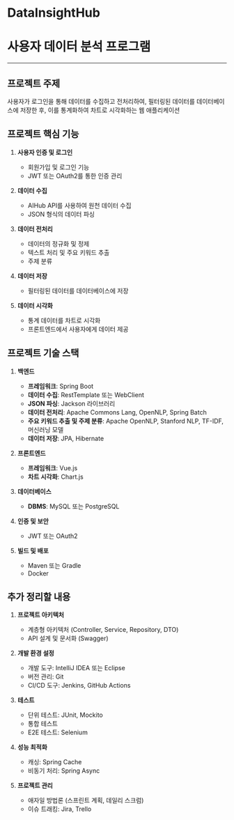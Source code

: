 # DataInsightHub
# 사용자 데이터 분석 프로그램

---

## 프로젝트 주제

사용자가 로그인을 통해 데이터를 수집하고 전처리하여, 필터링된 데이터를 데이터베이스에 저장한 후, 이를 통계화하여 차트로 시각화하는 웹 애플리케이션

## 프로젝트 핵심 기능

1. **사용자 인증 및 로그인**
    - 회원가입 및 로그인 기능
    - JWT 또는 OAuth2를 통한 인증 관리

2. **데이터 수집**
    - AIHub API를 사용하여 원천 데이터 수집
    - JSON 형식의 데이터 파싱

3. **데이터 전처리**
    - 데이터의 정규화 및 정제
    - 텍스트 처리 및 주요 키워드 추출
    - 주제 분류

4. **데이터 저장**
    - 필터링된 데이터를 데이터베이스에 저장

5. **데이터 시각화**
    - 통계 데이터를 차트로 시각화
    - 프론트엔드에서 사용자에게 데이터 제공

## 프로젝트 기술 스택

1. **백엔드**
    - **프레임워크**: Spring Boot
    - **데이터 수집**: RestTemplate 또는 WebClient
    - **JSON 파싱**: Jackson 라이브러리
    - **데이터 전처리**: Apache Commons Lang, OpenNLP, Spring Batch
    - **주요 키워드 추출 및 주제 분류**: Apache OpenNLP, Stanford NLP, TF-IDF, 머신러닝 모델
    - **데이터 저장**: JPA, Hibernate

2. **프론트엔드**
    - **프레임워크**: Vue.js
    - **차트 시각화**: Chart.js

3. **데이터베이스**
    - **DBMS**: MySQL 또는 PostgreSQL

4. **인증 및 보안**
    - JWT 또는 OAuth2

5. **빌드 및 배포**
    - Maven 또는 Gradle
    - Docker

## 추가 정리할 내용

1. **프로젝트 아키텍처**
    - 계층형 아키텍처 (Controller, Service, Repository, DTO)
    - API 설계 및 문서화 (Swagger)

2. **개발 환경 설정**
    - 개발 도구: IntelliJ IDEA 또는 Eclipse
    - 버전 관리: Git
    - CI/CD 도구: Jenkins, GitHub Actions

3. **테스트**
    - 단위 테스트: JUnit, Mockito
    - 통합 테스트
    - E2E 테스트: Selenium

4. **성능 최적화**
    - 캐싱: Spring Cache
    - 비동기 처리: Spring Async

5. **프로젝트 관리**
    - 애자일 방법론 (스프린트 계획, 데일리 스크럼)
    - 이슈 트래킹: Jira, Trello
